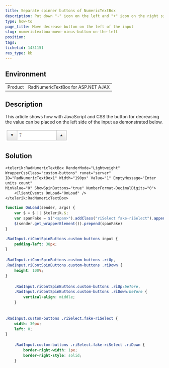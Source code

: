 ```yaml
---
title: Separate spinner buttons of NumericTextBox
description: Put down "-" icon on the left and "+" icon on the right side of RadNumericTextBox
type: how-to
page_title: Move decrease button on the left of the input
slug: numerictextbox-move-minus-button-on-the-left
position: 
tags: 
ticketid: 1431151
res_type: kb
---
```


## Environment
<table>
	<tbody>
		<tr>
			<td>Product</td>
			<td>RadNumericTextBox for ASP.NET AJAX</td>
		</tr>
	</tbody>
</table>


## Description
This article shows how with JavaScript and CSS the button for decreasing the value can be placed on the left side of the input as demonstrated below.

![numerictextbox-move-minus-button-on-the-left](images/numerictextbox-move-minus-button-on-the-left.png)

## Solution

````ASPNET
<telerik:RadNumericTextBox RenderMode="Lightweight" WrapperCssClass="custom-buttons" runat="server" 
ID="RadNumericTextBox1" Width="190px" Value="1" EmptyMessage="Enter units count" 
MinValue="0" ShowSpinButtons="true" NumberFormat-DecimalDigits="0">
    <ClientEvents OnLoad="OnLoad" />
</telerik:RadNumericTextBox>
````

````JavaScript
function OnLoad(sender, args) {
	var $ = $ || $telerik.$;
	var spanFake = $("<span>").addClass("riSelect fake-riSelect").append($(sender.SpinDownButton))
	$(sender.get_wrapperElement()).prepend(spanFake)
}
````

````CSS
.RadInput.riContSpinButtons.custom-buttons input {
	padding-left: 38px;
}

.RadInput.riContSpinButtons.custom-buttons .riUp,
.RadInput.riContSpinButtons.custom-buttons .riDown {
	height: 100%;
}

	.RadInput.riContSpinButtons.custom-buttons .riUp:before,
	.RadInput.riContSpinButtons.custom-buttons .riDown:before {
		vertical-align: middle;
	}


.RadInput.custom-buttons .riSelect.fake-riSelect {
	width: 30px;
	left: 0;
}

	.RadInput.custom-buttons .riSelect.fake-riSelect .riDown {
		border-right-width: 1px;
		border-right-style: solid;
	}
````



